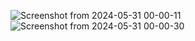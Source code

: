 ![Screenshot from 2024-05-31 00-00-11](https://github.com/MahdiLcoder/html-css/assets/113045607/eba7e4a8-3bef-406a-a4cf-ae1784c263cd)
![Screenshot from 2024-05-31 00-00-30](https://github.com/MahdiLcoder/html-css/assets/113045607/85dbd649-3414-4e36-b5ae-5f7c1e25ac71)


